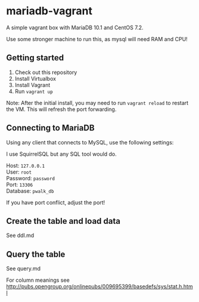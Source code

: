 # mariadb-vagrant
A simple vagrant box with MariaDB 10.1 and CentOS 7.2.

Use some stronger machine to run this, as mysql will need RAM and CPU!

## Getting started
1. Check out this repository
2. Install Virtualbox
3. Install Vagrant
4. Run `vagrant up`

Note: After the initial install, you may need to run `vagrant reload` to restart the VM. This will refresh the port forwarding.

## Connecting to MariaDB
Using any client that connects to MySQL, use the following settings:

I use SquirrelSQL but any SQL tool would do.

Host: `127.0.0.1`  
User: `root`  
Password: `password`  
Port: `13306`  
Database: `pwalk_db`

If you have port conflict, adjust the port!

## Create the table and load data

See ddl.md

## Query the table

See query.md



For column meanings see
http://pubs.opengroup.org/onlinepubs/009695399/basedefs/sys/stat.h.html

